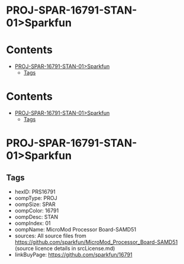 
PROJ-SPAR-16791-STAN-01>Sparkfun
================================

Contents
========

* [PROJ-SPAR-16791-STAN-01>Sparkfun](#proj-spar-16791-stan-01sparkfun)
	* [Tags](#tags)

Contents
========

* [PROJ-SPAR-16791-STAN-01>Sparkfun](#proj-spar-16791-stan-01sparkfun)
	* [Tags](#tags)

# PROJ-SPAR-16791-STAN-01>Sparkfun

## Tags

- hexID: PRS16791
- oompType: PROJ
- oompSize: SPAR
- oompColor: 16791
- oompDesc: STAN
- oompIndex: 01
- oompName: MicroMod Processor Board-SAMD51
- sources: All source files from https://github.com/sparkfun/MicroMod_Processor_Board-SAMD51 (source licence details in srcLicense.md)
- linkBuyPage: https://github.com/sparkfun/16791
